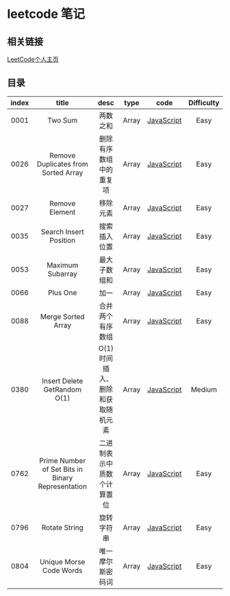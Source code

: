 # leetcode 笔记

## 相关链接

[LeetCode个人主页](https://leetcode-cn.com/u/yin-yue-s3/)

## 目录

| index |       title            |       desc            |       type            | code           | Difficulty   |
| :--:  | :-------------------:  | :-------------------:  |:-------------------:  | :---:          |:--:         |
| 0001 | Two Sum | 两数之和 | Array |[JavaScript](./src/0001.two-sum/0001.two-sum.js.md) |Easy  |
| 0026 | Remove Duplicates from Sorted Array | 删除有序数组中的重复项 | Array |[JavaScript](./src/0026.remove-duplicates-from-sorted-array/0026.remove-duplicates-from-sorted-array.js.md) |Easy  |
| 0027 | Remove Element | 移除元素 | Array |[JavaScript](./src/0027.remove-element/0027.remove-element.js.md) |Easy  |
| 0035 | Search Insert Position | 搜索插入位置 | Array |[JavaScript](./src/0035.search-insert-position/0035.search-insert-position.js.md) |Easy  |
| 0053 | Maximum Subarray | 最大子数组和 | Array |[JavaScript](./src/0053.maximum-subarray/0053.maximum-subarray.js.md) |Easy  |
| 0066 | Plus One | 加一 | Array |[JavaScript](./src/0066.plus-one/0066.plus-one.js.md) |Easy  |
| 0088 | Merge Sorted Array | 合并两个有序数组 | Array |[JavaScript](./src/0088.merge-sorted-array/0088.merge-sorted-array.js.md) |Easy  |
| 0380 | Insert Delete GetRandom O(1) | O(1)时间插入、删除和获取随机元素 | Array |[JavaScript](./src/0380.insert-delete-getrandom-o1/0380.insert-delete-getrandom-o1.js.md) |Medium  |
| 0762 | Prime Number of Set Bits in Binary Representation | 二进制表示中质数个计算置位 | Array |[JavaScript](./src/0762.find-anagram-mappings/0762.find-anagram-mappings.js.md) |Easy  |
| 0796 | Rotate String | 旋转字符串 | Array |[JavaScript](./src/0796.reaching-points/0796.reaching-points.js.md) |Easy  |
| 0804 | Unique Morse Code Words | 唯一摩尔斯密码词 | Array |[JavaScript](./src/0804.unique-morse-code-words/0804.unique-morse-code-words.js.md) |Easy  |
